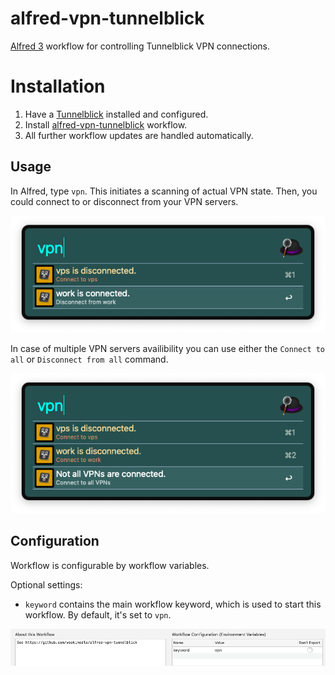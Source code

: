 # alfred-vpn-tunnelblick
[Alfred 3][1] workflow for controlling Tunnelblick VPN connections.


# Installation
1) Have a [Tunnelblick][3] installed and configured.
2) Install [alfred-vpn-tunnelblick][2] workflow.
3) All further workflow updates are handled automatically.

## Usage
In Alfred, type `vpn`. This initiates a scanning of actual VPN state.
Then, you could connect to or disconnect from your VPN servers.

![alfred-vpn-tunnelblick-submenu-connect-disconnect](doc/images/alfred-vpn-connect-disconnect.png?raw=true "")

In case of multiple VPN servers availibility you can use either the `Connect to all` or `Disconnect from all` command. 

![alfred-vpn-tunnelblick-submenu-connect-all](doc/images/alfred-vpn-connect-all.png?raw=true "")

## Configuration
Workflow is configurable by workflow variables.

Optional settings:
- `keyword` contains the main workflow keyword, which is used to start this workflow. By default, it's set to `vpn`.

![alfred-vpn-tunnelblick-workflow-variables](doc/images/alfred-vpn-workflow-variables.png?raw=true "")

[1]: https://www.alfredapp.com/
[2]: https://github.com/vookimedlo/alfred-vpn-tunnelblick/releases/latest
[3]: https://tunnelblick.net/
